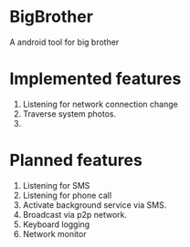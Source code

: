 # BigBrother
A android tool for big brother

# Implemented features

1. Listening for network connection change
2. Traverse system photos.
3. 

# Planned features

1. Listening for SMS
2. Listening for phone call
3. Activate background service via SMS.
4. Broadcast via p2p network.
5. Keyboard logging
6. Network monitor
